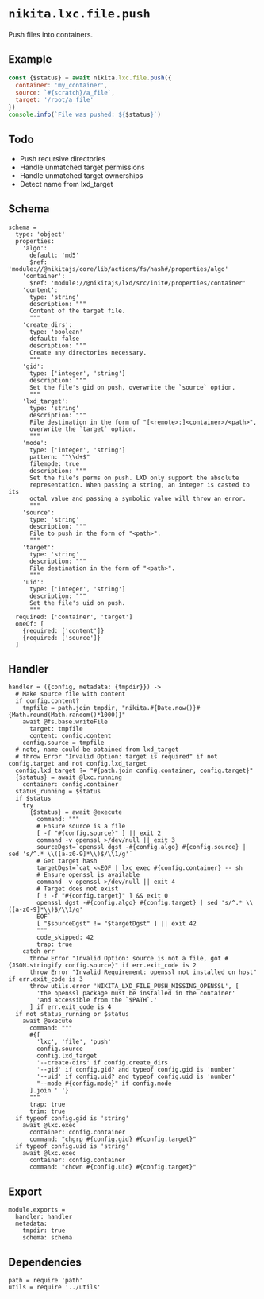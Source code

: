 
# `nikita.lxc.file.push`

Push files into containers.

## Example

```js
const {$status} = await nikita.lxc.file.push({
  container: 'my_container',
  source: `#{scratch}/a_file`,
  target: '/root/a_file'
})
console.info(`File was pushed: ${$status}`)
```

## Todo

* Push recursive directories
* Handle unmatched target permissions
* Handle unmatched target ownerships
* Detect name from lxd_target

## Schema

    schema =
      type: 'object'
      properties:
        'algo':
          default: 'md5'
          $ref: 'module://@nikitajs/core/lib/actions/fs/hash#/properties/algo'
        'container':
          $ref: 'module://@nikitajs/lxd/src/init#/properties/container'
        'content':
          type: 'string'
          description: """
          Content of the target file.
          """
        'create_dirs':
          type: 'boolean'
          default: false
          description: """
          Create any directories necessary.
          """
        'gid':
          type: ['integer', 'string']
          description: """
          Set the file's gid on push, overwrite the `source` option.
          """
        'lxd_target':
          type: 'string'
          description: """
          File destination in the form of "[<remote>:]<container>/<path>",
          overwrite the `target` option.
          """
        'mode':
          type: ['integer', 'string']
          pattern: "^\\d+$"
          filemode: true
          description: """
          Set the file's perms on push. LXD only support the absolute
          representation. When passing a string, an integer is casted to its
          octal value and passing a symbolic value will throw an error.
          """
        'source':
          type: 'string'
          description: """
          File to push in the form of "<path>".
          """
        'target':
          type: 'string'
          description: """
          File destination in the form of "<path>".
          """
        'uid':
          type: ['integer', 'string']
          description: """
          Set the file's uid on push.
          """
      required: ['container', 'target']
      oneOf: [
        {required: ['content']}
        {required: ['source']}
      ]

## Handler

    handler = ({config, metadata: {tmpdir}}) ->
      # Make source file with content
      if config.content?
        tmpfile = path.join tmpdir, "nikita.#{Date.now()}#{Math.round(Math.random()*1000)}"
        await @fs.base.writeFile
          target: tmpfile
          content: config.content
        config.source = tmpfile
      # note, name could be obtained from lxd_target
      # throw Error "Invalid Option: target is required" if not config.target and not config.lxd_target
      config.lxd_target ?= "#{path.join config.container, config.target}"
      {$status} = await @lxc.running
        container: config.container
      status_running = $status
      if $status
        try
          {$status} = await @execute
            command: """
            # Ensure source is a file
            [ -f "#{config.source}" ] || exit 2
            command -v openssl >/dev/null || exit 3
            sourceDgst=`openssl dgst -#{config.algo} #{config.source} | sed 's/^.* \\([a-z0-9]*\\)$/\\1/g'`
            # Get target hash
            targetDgst=`cat <<EOF | lxc exec #{config.container} -- sh
            # Ensure openssl is available
            command -v openssl >/dev/null || exit 4
            # Target does not exist
            [ ! -f "#{config.target}" ] && exit 0
            openssl dgst -#{config.algo} #{config.target} | sed 's/^.* \\([a-z0-9]*\\)$/\\1/g'
            EOF`
            [ "$sourceDgst" != "$targetDgst" ] || exit 42
            """
            code_skipped: 42
            trap: true
        catch err
          throw Error "Invalid Option: source is not a file, got #{JSON.stringify config.source}" if err.exit_code is 2
          throw Error "Invalid Requirement: openssl not installed on host" if err.exit_code is 3
          throw utils.error 'NIKITA_LXD_FILE_PUSH_MISSING_OPENSSL', [
            'the openssl package must be installed in the container'
            'and accessible from the `$PATH`.'
          ] if err.exit_code is 4
      if not status_running or $status
        await @execute
          command: """
          #{[
            'lxc', 'file', 'push'
            config.source
            config.lxd_target
            '--create-dirs' if config.create_dirs
            '--gid' if config.gid? and typeof config.gid is 'number'
            '--uid' if config.uid? and typeof config.uid is 'number'
            "--mode #{config.mode}" if config.mode
          ].join ' '}
          """
          trap: true
          trim: true
      if typeof config.gid is 'string'
        await @lxc.exec
          container: config.container
          command: "chgrp #{config.gid} #{config.target}"
      if typeof config.uid is 'string'
        await @lxc.exec
          container: config.container
          command: "chown #{config.uid} #{config.target}"

## Export

    module.exports =
      handler: handler
      metadata:
        tmpdir: true
        schema: schema

## Dependencies

    path = require 'path'
    utils = require '../utils'
